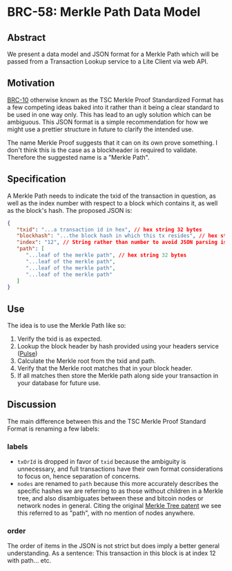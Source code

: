 # BRC-58: Merkle Path Data Model

## Abstract
We present a data model and JSON format for a Merkle Path which will be passed from a Transaction Lookup service to a Lite Client via web API.

## Motivation

[BRC-10](./0010.md) otherwise known as the TSC Merkle Proof Standardized Format has a few competing ideas baked into it rather than it being a clear standard to be used in one way only. This has lead to an ugly solution which can be ambiguous. This JSON format is a simple recommendation for how we might use a prettier structure in future to clarify the intended use.

The name Merkle Proof suggests that it can on its own prove something. I don't think this is the case as a blockheader is required to validate. Therefore the suggested name is a "Merkle Path".

## Specification

A Merkle Path needs to indicate the txid of the transaction in question, as well as the index number with respect to a block which contains it, as well as the block's hash.
The proposed JSON is:

```json
{ 
   "txid": "...a transaction id in hex", // hex string 32 bytes
   "blockhash": "...the block hash in which this tx resides", // hex string 32 bytes
   "index": "12", // String rather than number to avoid JSON parsing issues.
   "path": [
      "...leaf of the merkle path", // hex string 32 bytes
      "...leaf of the merkle path",
      "...leaf of the merkle path",
      "...leaf of the merkle path"
   ]
}
```
## Use

The idea is to use the Merkle Path like so:

1. Verify the txid is as expected.
2. Lookup the block header by hash provided using your headers service ([Pulse](https://github.com/libsv/pulse/))
3. Calculate the Merkle root from the txid and path.
4. Verify that the Merkle root matches that in your block header.
5. If all matches then store the Merkle path along side your transaction in your database for future use.

## Discussion

The main difference between this and the TSC Merkle Proof Standard Format is renaming a few labels:

### labels
- `txOrId` is dropped in favor of `txid` because the ambiguity is unnecessary, and full transactions have their own format considerations to focus on, hence separation of concerns.
- `nodes` are renamed to `path` because this more accurately describes the specific hashes we are referring to as those without children in a Merkle tree, and also disambiguates between these and bitcoin nodes or network nodes in general.  Citing the original [Merkle Tree patent](https://worldwide.espacenet.com/patent/search/family/022107098/publication/US4309569A?q=pn%3DUS4309569) we see this referred to as "path", with no mention of nodes anywhere.

### order
The order of items in the JSON is not strict but does imply a better general understanding. As a sentence: This transaction in this block is at index 12 with path... etc.
